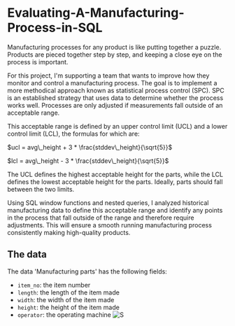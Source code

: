 # Evaluating-A-Manufacturing-Process-in-SQL

Manufacturing processes for any product is like putting together a puzzle. Products are pieced together step by step, and keeping a close eye on the process is important.

For this project, I'm supporting a team that wants to improve how they monitor and control a manufacturing process. The goal is to implement a more methodical approach known as statistical process control (SPC). SPC is an established strategy that uses data to determine whether the process works well. Processes are only adjusted if measurements fall outside of an acceptable range. 

This acceptable range is defined by an upper control limit (UCL) and a lower control limit (LCL), the formulas for which are:

$ucl = avg\_height + 3 * \frac{stddev\_height}{\sqrt{5}}$

$lcl = avg\_height - 3 * \frac{stddev\_height}{\sqrt{5}}$

The UCL defines the highest acceptable height for the parts, while the LCL defines the lowest acceptable height for the parts. Ideally, parts should fall between the two limits.

Using SQL window functions and nested queries, I analyzed historical manufacturing data to define this acceptable range and identify any points in the process that fall outside of the range and therefore require adjustments. This will ensure a smooth running manufacturing process consistently making high-quality products.

## The data
The data 'Manufacturing parts' has the following fields:
- `item_no`: the item number
- `length`: the length of the item made
- `width`: the width of the item made
- `height`: the height of the item made
- `operator`: the operating machine
![S](https://github.com/user-attachments/assets/641e066c-59f3-4dce-8229-0f116b493609)
